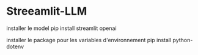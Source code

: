 # Streeamlit-LLM
installer le model 
pip install streamlit openai

installer le package pour les variables d'environnement
pip install python-dotenv
